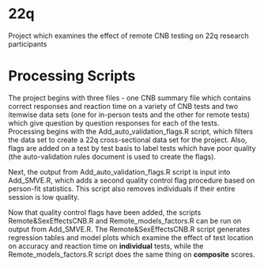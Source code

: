 # 22q
Project which examines the effect of remote CNB testing on 22q research participants

# Processing Scripts

The project begins with three files - one CNB summary file which contains correct responses and reaction time on a variety of CNB tests and two itemwise data sets (one for in-person tests and the other for remote tests) which give question by question responses for each of the tests. Processing begins with the Add_auto_validation_flags.R script, which filters the data set to create a 22q cross-sectional data set for the project. Also, flags are added on a test by test basis to label tests which have poor quality (the auto-validation rules document is used to create the flags). 

Next, the output from Add_auto_validation_flags.R script is input into Add_SMVE.R, which adds a second quality control flag procedure based on person-fit statistics. This script also removes individuals if their entire session is low quality. 

Now that quality control flags have been added, the scripts Remote&SexEffectsCNB.R and Remote_models_factors.R can be run on output from Add_SMVE.R. The Remote&SexEffectsCNB.R script generates regression tables and model plots which examine the effect of test location on accuracy and reaction time on **individual** tests, while the Remote_models_factors.R script does the same thing on **composite** scores. 
